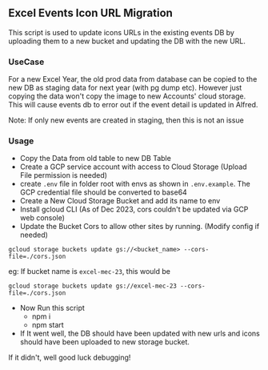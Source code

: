 ## Excel Events Icon URL Migration

This script is used to update icons URLs in the existing events DB by uploading them to a new bucket and updating the DB with the new URL.

### UseCase
For a new Excel Year, the old prod data from database can be copied to the new DB as staging data for next year (with pg dump etc). 
However just copying the data won't copy the image to new Accounts' cloud storage. This will cause events db to error out if the event detail is updated in Alfred.

Note: If only new events are created in staging, then this is not an issue

### Usage
- Copy the Data from old table to new DB Table
- Create a GCP service account with access to Cloud Storage (Upload File permission is needed)
- create `.env` file in folder root with envs as shown in `.env.example`. The GCP credential file should be converted to base64
- Create a New Cloud Storage Bucket and add its name to env
- Install gcloud CLI (As of Dec 2023, cors couldn't be updated via GCP web console)
- Update the Bucket Cors to allow other sites by running. (Modify config if needed)

```
gcloud storage buckets update gs://<bucket_name> --cors-file=./cors.json
```

eg: If bucket name is `excel-mec-23`, this would be
```
gcloud storage buckets update gs://excel-mec-23 --cors-file=./cors.json
```
- Now Run this script
    - npm i
    - npm start
- If It went well, the DB should have been updated with new urls and icons should have been uploaded to new storage bucket.

If it didn't, well good luck debugging!
